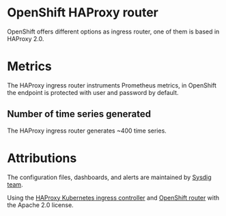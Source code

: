 # OpenShift HAProxy router
OpenShift offers different options as ingress router, one of them is based in HAProxy 2.0.

# Metrics
The HAProxy ingress router instruments Prometheus metrics, in OpenShift the endpoint is protected with user and password by default.

## Number of time series generated
The HAProxy ingress router generates ~400 time series.

# Attributions
The configuration files, dashboards, and alerts are maintained by [Sysdig team](https://sysdig.com/).

Using the [HAProxy Kubernetes ingress controller](https://github.com/haproxytech/kubernetes-ingress) and [OpenShift router](https://github.com/openshift/router) with the Apache 2.0 license.